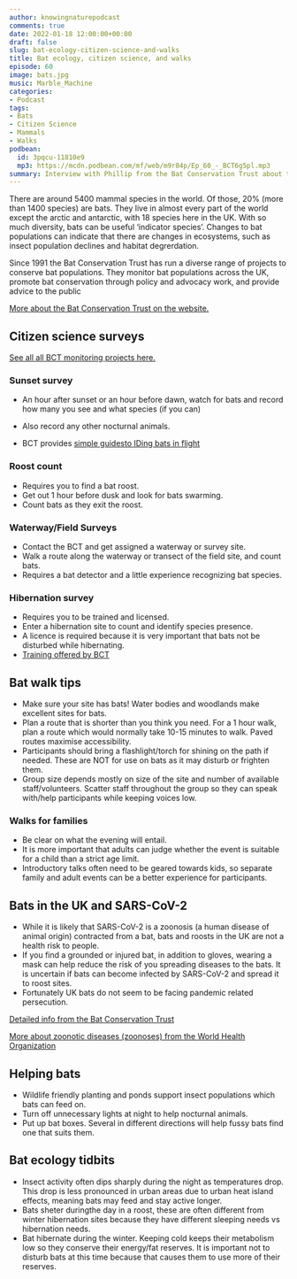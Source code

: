 ```yaml
---
author: knowingnaturepodcast
comments: true
date: 2022-01-18 12:00:00+00:00
draft: false
slug: bat-ecology-citizen-science-and-walks
title: Bat ecology, citizen science, and walks
episode: 60
image: bats.jpg
music: Marble_Machine
categories:
- Podcast
tags:
- Bats
- Citizen Science
- Mammals
- Walks
podbean:
  id: 3pqcu-11810e9
  mp3: https://mcdn.podbean.com/mf/web/m9r84p/Ep_60_-_BCT6g5pl.mp3
summary: Interview with Phillip from the Bat Conservation Trust about their citizen science programmes. We also discuss a bit of bat ecology and share tips for leading a successful bat walk.
---
```


There are around 5400 mammal species in the world. Of those, 20% (more than 1400 species) are bats. They live in almost every part of the world except the arctic and antarctic, with 18 species here in the UK. With so much diversity, bats can be useful ‘indicator species’. Changes to bat populations can indicate that there are changes in ecosystems, such as insect population declines and habitat degrerdation.

Since 1991 the Bat Conservation Trust has run a diverse range of projects to conserve bat populations. They monitor bat populations across the UK, promote bat conservation through policy and advocacy work, and provide advice to the public

[More about the Bat Conservation Trust on the website.](https://www.bats.org.uk/)

## Citizen science surveys

[See all all BCT monitoring projects here.](https://www.bats.org.uk/our-work/national-bat-monitoring-programme/surveys)

### Sunset survey

- An hour after sunset or an hour before dawn, watch for bats and record how many you see and what species (if you can)

- Also record any other nocturnal animals.
- BCT provides [simple guidesto IDing bats in flight](https://www.bats.org.uk/our-work/national-bat-monitoring-programme/surveys/sunset-sunrise-survey)

### Roost count

- Requires you to find a bat roost.
- Get out 1 hour before dusk and look for bats swarming.
- Count bats as they exit the roost.

### Waterway/Field Surveys

- Contact the BCT and get assigned a waterway or survey site.
- Walk a route along the waterway or transect of the field site, and count bats.
- Requires a bat detector and a little experience recognizing bat species.

### Hibernation survey

- Requires you to be trained and licensed.
- Enter a hibernation site to count and identify species presence.
- A licence is required because it is very important that bats not be disturbed while hibernating.
- [Training offered by BCT](https://www.bats.org.uk/our-work/training-and-conferences/training-for-ecologists)

## Bat walk tips

- Make sure your site has bats! Water bodies and woodlands make excellent sites for bats.
- Plan a route that is shorter than you think you need. For a 1 hour walk, plan a route which would normally take 10-15 minutes to walk. Paved routes maximise accessibility.
- Participants should bring a flashlight/torch for shining on the path if needed. These are NOT for use on bats as it may disturb or frighten them.
- Group size depends mostly on size of the site and number of available staff/volunteers. Scatter staff throughout the group so they can speak with/help participants while keeping voices low.

### Walks for families

- Be clear on what the evening will entail.
- It is more important that adults can judge whether the event is suitable for a child than a strict age limit.
- Introductory talks often need to be geared towards kids, so separate family and adult events can be a better experience for participants.

## Bats in the UK and SARS-CoV-2

- While it is likely that SARS-CoV-2 is a zoonosis (a human disease of animal origin) contracted from a bat, bats and roosts in the UK are not a health risk to people.
- If you find a grounded or injured bat, in addition to gloves, wearing a mask can help reduce the risk of you spreading diseases to the bats. It is uncertain if bats can become infected by SARS-CoV-2 and spread it to roost sites.
- Fortunately UK bats do not seem to be facing pandemic related persecution.

[Detailed info from the Bat Conservation Trust](https://www.bats.org.uk/about-bats/bats-and-disease/covid-19-and-bats)

[More about zoonotic diseases (zoonoses) from the World Health Organization](https://www.who.int/news-room/fact-sheets/detail/zoonoses)

## Helping bats

- Wildlife friendly planting and ponds support insect populations which bats can feed on.
- Turn off unnecessary lights at night to help nocturnal animals.
- Put up bat boxes. Several in different directions will help fussy bats find one that suits them.

## Bat ecology tidbits

- Insect activity often dips sharply during the night as temperatures drop. This drop is less pronounced in urban areas due to urban heat island effects, meaning bats may feed and stay active longer.
- Bats sheter duringthe day in a roost, these are often different from winter hibernation sites because they have different sleeping needs vs hibernation needs.
- Bat hibernate during the winter. Keeping cold keeps their metabolism low so they conserve their energy/fat reserves. It is important not to disturb bats at this time because that causes them to use more of their reserves.
